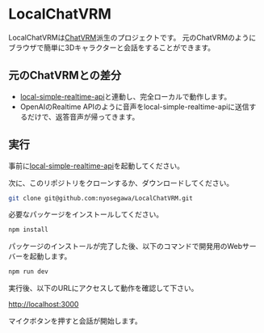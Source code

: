 # LocalChatVRM

LocalChatVRMは[ChatVRM](https://github.com/pixiv/ChatVRM)派生のプロジェクトです。
元のChatVRMのようにブラウザで簡単に3Dキャラクターと会話をすることができます。

## 元のChatVRMとの差分

- [local-simple-realtime-api](https://github.com/nyosegawa/local-simple-realtime-api)と連動し、完全ローカルで動作します。
- OpenAIのRealtime APIのように音声をlocal-simple-realtime-apiに送信するだけで、返答音声が帰ってきます。

## 実行

事前に[local-simple-realtime-api](https://github.com/nyosegawa/local-simple-realtime-api)を起動してください。

次に、このリポジトリをクローンするか、ダウンロードしてください。

```bash
git clone git@github.com:nyosegawa/LocalChatVRM.git
```

必要なパッケージをインストールしてください。

```bash
npm install
```

パッケージのインストールが完了した後、以下のコマンドで開発用のWebサーバーを起動します。

```bash
npm run dev
```

実行後、以下のURLにアクセスして動作を確認して下さい。

[http://localhost:3000](http://localhost:3000)

マイクボタンを押すと会話が開始します。